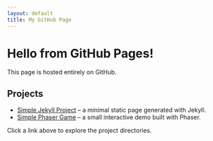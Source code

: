 ```yaml
---
layout: default
title: My GitHub Page
---
```


# Hello from GitHub Pages!

This page is hosted entirely on GitHub.

## Projects

- [Simple Jekyll Project](jekyll-site/index.html) – a minimal static page generated with Jekyll.
- [Simple Phaser Game](phaser-game/index.html) – a small interactive demo built with Phaser.

Click a link above to explore the project directories.
